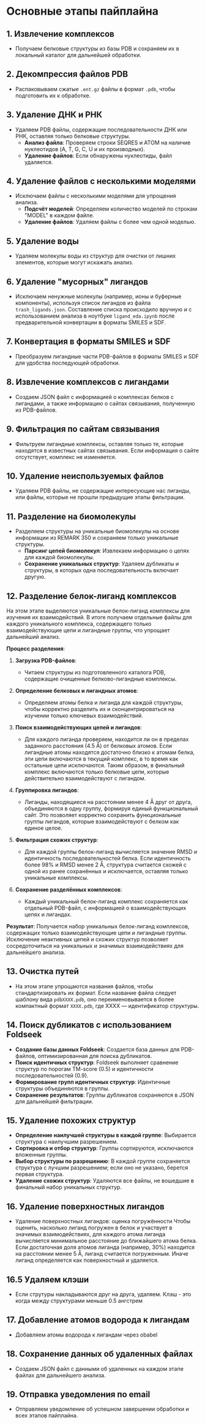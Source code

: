 # Основные этапы пайплайна

## 1. Извлечение комплексов
   - Получаем белковые структуры из базы PDB и сохраняем их в локальный каталог для дальнейшей обработки.

## 2. Декомпрессия файлов PDB
   - Распаковываем сжатые `.ent.gz` файлы в формат `.pdb`, чтобы подготовить их к обработке.

## 3. Удаление ДНК и РНК
   - Удаляем PDB файлы, содержащие последовательности ДНК или РНК, оставляя только белковые структуры.
      - **Анализ файла**: Проверяем строки SEQRES и ATOM на наличие нуклеотидов (A, T, G, C, U и их производных).
      - **Удаление файлов**: Если обнаружены нуклеотиды, файл удаляется.

## 4. Удаление файлов с несколькими моделями
   - Исключаем файлы с несколькими моделями для упрощения анализа.
      - **Подсчёт моделей**: Определяем количество моделей по строкам "MODEL" в каждом файле.
      - **Удаление файлов**: Удаляем файлы с более чем одной моделью.

## 5. Удаление воды
   - Удаляем молекулы воды из структур для очистки от лишних элементов, которые могут искажать анализ.

## 6. Удаление "мусорных" лигандов
   - Исключаем ненужные молекулы (например, ионы и буферные компоненты), используя список лигандов из файла `trash_ligands.json`. Составление списка происходило вручную и с использованием анализа в ноутбуке `ligand_eda.ipynb` после предварительной конвертации в форматы SMILES и SDF.

## 7. Конвертация в форматы SMILES и SDF
   - Преобразуем лигандные части PDB-файлов в форматы SMILES и SDF для удобства последующей обработки.

## 8. Извлечение комплексов с лигандами
   - Создаем JSON файл с информацией о комплексах белков с лигандами, а также информацию о сайтах связывания, полученную из PDB-файлов.

## 9. Фильтрация по сайтам связывания
   - Фильтруем лигандные комплексы, оставляя только те, которые находятся в известных сайтах связывания. Если информация о сайте отсутствует, комплекс не изменяется.

## 10. Удаление неиспользуемых файлов
   - Удаляем PDB файлы, не содержащие интересующие нас лиганды, или файлы, которые не прошли предыдущие этапы фильтрации.

## 11. Разделение на биомолекулы
   - Разделяем структуры на уникальные биомолекулы на основе информации из REMARK 350 и сохраняем только уникальные структуры.
      - **Парсинг цепей биомолекул**: Извлекаем информацию о цепях для каждой биомолекулы.
      - **Сохранение уникальных структур**: Удаляем дубликаты и структуры, в которых одна последовательность включает другую.

## 12. Разделение белок-лиганд комплексов

   На этом этапе выделяются уникальные белок-лиганд комплексы для изучения их взаимодействий. В итоге получаем отдельные файлы для каждого уникального комплекса, содержащего только взаимодействующие цепи и лигандные группы, что упрощает дальнейший анализ.

   **Процесс разделения**:

   1. **Загрузка PDB-файлов**:
      - Читаем структуры из подготовленного каталога PDB, содержащие очищенные белково-лигандные комплексы.

   2. **Определение белковых и лигандных атомов**:
      - Определяем атомы белка и лиганда для каждой структуры, чтобы корректно разделить их и сконцентрироваться на изучении только ключевых взаимодействий.

   3. **Поиск взаимодействующих цепей и лигандов**:
      - Для каждого лиганда проверяем, находится ли он в пределах заданного расстояния (4.5 Å) от белковых атомов. Если лигандные атомы находятся достаточно близко к атомам белка, эти цепи включаются в текущий комплекс, в то время как остальные цепи исключаются. Таким образом, в финальный комплекс включаются только белковые цепи, которые действительно взаимодействуют с лигандом.

   4. **Группировка лигандов**:
      - Лиганды, находящиеся на расстоянии менее 4 Å друг от друга, объединяются в одну группу, формируя единый функциональный сайт. Это позволяет корректно сохранить функциональные группы лигандов, которые взаимодействуют с белком как единое целое.

   5. **Фильтрация схожих структур**:
      - Для каждой группы белок-лиганд вычисляется значение RMSD и идентичность последовательностей белка. Если идентичность более 98% и RMSD менее 2 Å, структура считается схожей с одной из ранее сохранённых и исключается, оставляя только уникальные комплексы.

   6. **Сохранение разделённых комплексов**:
      - Каждый уникальный белок-лиганд комплекс сохраняется как отдельный PDB-файл, с информацией о взаимодействующих цепях и лигандах.

   **Результат**: Получается набор уникальных белок-лиганд комплексов, содержащих только взаимодействующие цепи и лигандные группы. Исключение неактивных цепей и схожих структур позволяет сосредоточиться на уникальных и значимых взаимодействиях для дальнейшего анализа.

## 13. Очистка путей
   - На этом этапе упрощаются названия файлов, чтобы стандартизировать их формат. Если название файла следует шаблону вида `pdbXXXX.pdb`, оно переименовывается в более компактный формат `XXXX.pdb`, где XXXX — идентификатор структуры.

## 14. Поиск дубликатов с использованием Foldseek
   - **Создание базы данных Foldseek**: Создается база данных для PDB-файлов, оптимизированная для поиска дубликатов.
   - **Поиск идентичных структур**: Foldseek выполняет сравнение структур по порогам TM-score (0.5) и идентичности последовательностей (0.9).
   - **Формирование групп идентичных структур**: Идентичные структуры объединяются в группы.
   - **Сохранение результатов**: Группы дубликатов сохраняются в JSON для дальнейшей фильтрации.

## 15. Удаление похожих структур
   - **Определение наилучшей структуры в каждой группе**: Выбирается структура с наилучшим разрешением.
   - **Сортировка и отбор структур**: Группы сортируются, исключаются вложенные группы.
   - **Выбор структуры по разрешению**: В каждой группе сохраняется структура с лучшим разрешением; если оно не указано, берется первая структура.
   - **Удаление схожих структур**: Удаляются все файлы, не вошедшие в финальный набор уникальных структур.

## 16. Удаление поверхностных лигандов
   - Удаление поверхностных лигандов: оценка погружённости
Чтобы оценить, насколько лиганд погружен в белок и участвует в значимых взаимодействиях, для каждого атома лиганда вычисляется минимальное расстояние до ближайшего атома белка. Если достаточная доля атомов лиганда (например, 30%) находится на расстоянии менее 5 Å, лиганд считается погруженным. Иначе лиганд определяется как поверхностный и удаляется.

## 16.5 Удаляем клэши
   - Если струтуры накладываются друг на друга, удаляем. Клэш - это когда между структурами меньше 0.5 ангстрем

## 17. Добавление атомов водорода к лигандам
   - Добавляем атомы водорода к лигандам через obabel

## 18. Сохранение данных об удаленных файлах
   - Создаем JSON файл с данными об удаленных на каждом этапе файлах для дальнейшего анализа.

## 19. Отправка уведомления по email
   - Отправляем уведомление об успешном завершении обработки и всех этапов пайплайна.